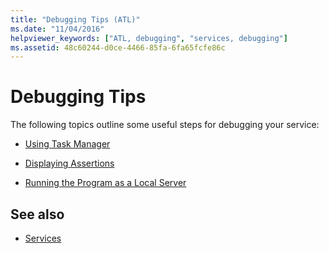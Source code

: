 ```yaml
---
title: "Debugging Tips (ATL)"
ms.date: "11/04/2016"
helpviewer_keywords: ["ATL, debugging", "services, debugging"]
ms.assetid: 48c60244-d0ce-4466-85fa-6fa65fcfe86c
---
```

# Debugging Tips

The following topics outline some useful steps for debugging your service:

- [Using Task Manager](../atl/using-task-manager.md)

- [Displaying Assertions](../atl/displaying-assertions.md)

- [Running the Program as a Local Server](../atl/running-the-program-as-a-local-server.md)

## See also

- [Services](../atl/atl-services.md)
